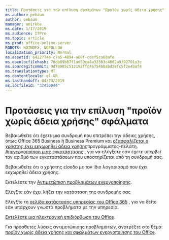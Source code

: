 ```yaml
---
title: Προτάσεις για την επίλυση σφαλμάτων "Προϊόν χωρίς άδεια χρήσης"
ms.author: pebaum
author: pebaum
manager: mnirkhe
ms.date: 1/17/2019
ms.audience: ITPro
ms.topic: article
ms.prod: office-online-server
ROBOTS: NOINDEX, NOFOLLOW
localization_priority: Normal
ms.assetid: 6422774e-c7a5-4894-a60f-cdef5ca60afe
ms.openlocfilehash: 78db89b87f1ad50ca8a32383c4682a3f92701a3c
ms.sourcegitcommit: 9d78905c512192ffc4675468abd2efc5f2e4baf4
ms.translationtype: MT
ms.contentlocale: el-GR
ms.lasthandoff: 04/23/2019
ms.locfileid: "32420944"
---
```

# <a name="suggestions-for-solving-unlicensed-product-errors"></a>Προτάσεις για την επίλυση "προϊόν χωρίς άδεια χρήσης" σφάλματα



Βεβαιωθείτε ότι έχετε μια συνδρομή που επιτρέπει την άδειες χρήσης, όπως Office 365 Business ή Business Premium και [εξασφαλίζεται ο χρήστης έχει εκχωρηθεί άδεια χρήσης](https://support.office.com/article/997596B5-4173-4627-B915-36ABAC6786DC?wt.mc_id=Alchemy_ClientDIA)προγράμματος-πελάτη. [Απενεργοποίηση μιας εγκατάστασης](https://support.office.com/article/9b497c85-d0a4-4735-80fa-d3565bc05bd1?wt.mc_id=Alchemy_ClientDIA) , για να ελέγξετε εάν έχετε υπερβεί τον αριθμό των εγκαταστάσεων που υποστηρίζεται από τη συνδρομή σας. 
  
Βεβαιωθείτε ότι ο χρήστης είσοδο με τον ίδιο λογαριασμό που έχει εκχωρηθεί άδεια χρήσης.
  
Εκτελέστε την [Αντιμετώπιση προβλημάτων ενεργοποίησης](https://aka.ms/SARA-OfficeActivation-Alchemy).
  
Ελέγξτε εάν έχει λήξει την κατάσταση της συνδρομής σας
  
Ελέγξτε τη [σελίδα κατάστασης υπηρεσίας του Office 365](https://docs.microsoft.com/office365/enterprise/view-service-health) , για να δείτε εάν υπάρχουν γνωστά προβλήματα με την υπηρεσία. 
  
[Εκτελέστε μια ηλεκτρονική επιδιόρθωση του Office](https://support.office.com/Article/7821d4b6-7c1d-4205-aa0e-a6b40c5bb88b?wt.mc_id=Alchemy_ClientDIA).
  
Για πρόσθετες λύσεις αντιμετώπισης προβλημάτων, ανατρέξτε στο θέμα: [προϊόν χωρίς άδεια χρήσης και σφαλμάτων ενεργοποίησης του Office](https://support.office.com/Article/0d23d3c0-c19c-4b2f-9845-5344fedc4380?wt.mc_id=Alchemy_ClientDIA).
  

